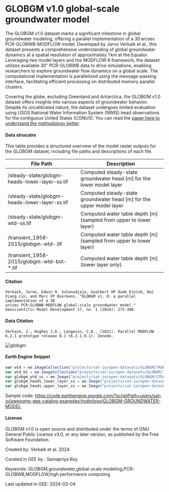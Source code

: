 # GLOBGM v1.0 global-scale groundwater model

The GLOBGM v1.0 dataset marks a significant milestone in global groundwater modeling, offering a parallel implementation of a 30 arcsec PCR-GLOBWB-MODFLOW model. Developed by Jarno Verkaik et al., this dataset presents a comprehensive understanding of global groundwater dynamics at a spatial resolution of approximately 1 km at the Equator. Leveraging two model layers and the MODFLOW 6 framework, the dataset utilizes available 30′′ PCR-GLOBWB data to drive simulations, enabling researchers to explore groundwater flow dynamics on a global scale. The computational implementation is parallelized using the message-passing interface, facilitating efficient processing on distributed memory parallel clusters.

Covering the globe, excluding Greenland and Antarctica, the GLOBGM v1.0 dataset offers insights into various aspects of groundwater behavior. Despite its uncalibrated nature, the dataset undergoes limited evaluation using USGS National Water Information System (NWIS) head observations for the contiguous United States (CONUS). You can read the [paper here to understand the methodology better](https://gmd.copernicus.org/articles/17/275/2024/gmd-17-275-2024-discussion.html).

#### Data strucutre

This table provides a structured overview of the model raster outputs for the GLOBGM dataset, including file paths and descriptions of each file.

| File Path                                            | Description                                  |
|------------------------------------------------------|----------------------------------------------|
| /steady-state/globgm-heads-lower-layer-ss.tif        | Computed steady-state groundwater head [m] for the lower model layer |
| /steady-state/globgm-heads-lower-layer-ss.tif        | Computed steady-state groundwater head [m] for the upper model layer |
| /steady-state/globgm-wtd-ss.tif                     | Computed water table depth [m] (sampled from upper to lower layer) |
| /transient_1958-2015/globgm-wtd-<date>.tif          | Computed water table depth [m] (sampled from upper to lower layer) |
| /transient_1958-2015/globgm-wtd-bot-<date>*.tif     | Computed water table depth [m] (lower layer only) |

#### Citation

```
Verkaik, Jarno, Edwin H. Sutanudjaja, Gualbert HP Oude Essink, Hai Xiang Lin, and Marc FP Bierkens. "GLOBGM v1. 0: a parallel implementation of a 30
arcsec PCR-GLOBWB-MODFLOW global-scale groundwater model." Geoscientific Model Development 17, no. 1 (2024): 275-300.
```

#### Data Citation

```
Verkaik, J., Hughes J.D., Langevin, C.D., (2021). Parallel MODFLOW 6.2.1 prototype release 0.1 (6.2.1_0.1). Zenodo.
```

![globgm](https://github.com/samapriya/awesome-gee-community-datasets/assets/6677629/b53a35a3-6a0b-4225-ba7c-ac995c1161bd)

#### Earth Engine Snippet

```js
var wtd = ee.ImageCollection("projects/sat-io/open-datasets/GLOBGM/TRANSIENT/WTD");
var wtd_bt = ee.ImageCollection("projects/sat-io/open-datasets/GLOBGM/TRANSIENT/WTD-BOTTOM");
var globgm_wtd_ss = ee.Image("projects/sat-io/open-datasets/GLOBGM/STEADY-STATE/globgm-wtd-ss");
var globgm_heads_lower_layer_ss = ee.Image("projects/sat-io/open-datasets/GLOBGM/STEADY-STATE/globgm-heads-lower-layer-ss");
var globgm_heads_upper_layer_ss = ee.Image("projects/sat-io/open-datasets/GLOBGM/STEADY-STATE/globgm-heads-upper-layer-ss");
```

Sample code: https://code.earthengine.google.com/?scriptPath=users/sat-io/awesome-gee-catalog-examples:hydrology/GLOBGM-GROUNDWATER-MODEL

#### License
GLOBGM v1.0 is open source and distributed under the terms of GNU General Public License v3.0, or any later version, as published by the Free
Software Foundation.

Created by: Verkaik et al. 2024

Curated in GEE by : Samapriya Roy

Keywords: GLOBGM,groundwater,global-scale modeling,PCR-GLOBWB,MODFLOW,high performance computing

Last updated in GEE: 2024-02-04
